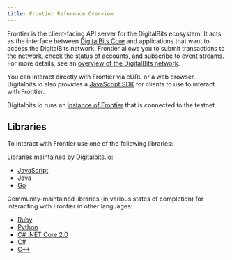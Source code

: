 ```yaml
---
title: Frontier Reference Overview
---
```

Frontier is the client-facing API server for the DigitalBits ecosystem.  It acts as the interface between [DigitalBits Core](https://github.com/xdbfoundation) and applications that want to access the DigitalBits network. Frontier allows you to submit transactions to the network, check the status of accounts, and subscribe to event streams. For more details, see an [overview of the DigitalBits network](https://developer.digitalbits.io/guides/).

You can interact directly with Frontier via cURL or a web browser. Digitalbits.io also provides a [JavaScript SDK](https://developer.digitalbits.io/js-digitalbits-sdk/reference/) for clients to use to interact with Frontier.

Digitalbits.io runs an [instance of Frontier](https://frontier.testnet.digitalbits.io/) that is connected to the testnet.

## Libraries

To interact with Frontier use one of the following libraries:

Libraries maintained by Digitalbits.io:<br />
- [JavaScript](https://github.com/xdbfoundation/js-digitalbits-sdk)
- [Java](https://github.com/xdbfoundation/java-digitalbits-sdk)
- [Go](https://github.com/xdbfoundation/go)

Community-maintained libraries (in various states of completion) for interacting with Frontier in other languages:<br>
- [Ruby](https://github.com/xdbfoundation/ruby-digitalbits-sdk)
- [Python](https://github.com/xdbfoundation/py-digitalbits-base)
- [C# .NET Core 2.0](https://github.com/xdbfoundation/dotnetcore-digitalbits-sdk)
- [C#](https://github.com/xdbfoundation/csharp-digitalbits-base)
- [C++](https://github.com/xdbfoundation/digitalbitsqore/)

